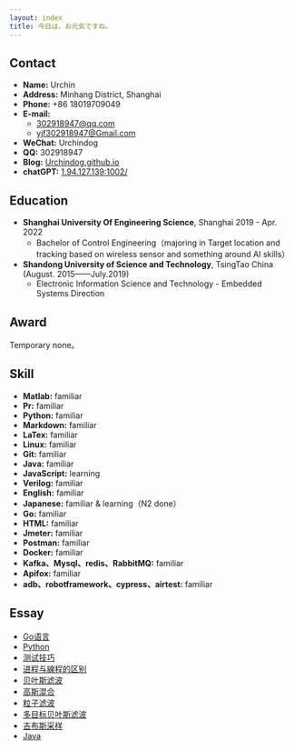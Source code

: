 ```yaml
---
layout: index
title: 今日は、お元気ですね。
---
```

## Contact

- **Name:** Urchin
- **Address:** Minhang District, Shanghai
- **Phone:** +86 18019709049
- **E-mail:**
  - 302918947@qq.com
  - yjf302918947@Gmail.com
- **WeChat:** Urchindog
- **QQ:** 302918947
- **Blog:** [Urchindog.github.io](https://Urchindog.github.io)
- **chatGPT:** [1.94.127.139:1002/](http://1.94.127.139:1002/)

## Education

- **Shanghai University Of Engineering Science**, Shanghai 2019 - Apr. 2022
  - Bachelor of Control Engineering（majoring in Target location and tracking based on wireless sensor and something around AI skills）
- **Shandong University of Science and Technology**, TsingTao China (August. 2015——July.2019)
  - Electronic Information Science and Technology - Embedded Systems Direction

## Award

Temporary none。

## Skill

- **Matlab:** familiar
- **Pr:** familiar
- **Python:** familiar
- **Markdown:** familiar
- **LaTex:** familiar
- **Linux:** familiar
- **Git:** familiar
- **Java:** familiar
- **JavaScript:** learning
- **Verilog:** familiar
- **English:** familiar
- **Japanese:** familiar & learning（N2 done）
- **Go:** familiar
- **HTML:** familiar
- **Jmeter:** familiar
- **Postman:** familiar
- **Docker:** familiar
- **Kafka、Mysql、redis、RabbitMQ:** familiar
- **Apifox:** familiar 
- **adb、robotframework、cypress、airtest:** familiar

## Essay
- [Go语言](posts/Go)
- [Python](posts/Py)
- [测试技巧](posts/Test)
- [进程与線程的区别](posts/Thread)
- [贝叶斯滤波](posts/Bayes-filter)
- [高斯混合](posts/Gaussian-Mixture)
- [粒子滤波](posts/Particle-Filter)
- [多目标贝叶斯滤波](posts/Multi-Bayes-Filter)
- [吉布斯采样](posts/Gibbs-Sampling)
- [Java](posts/Java)
